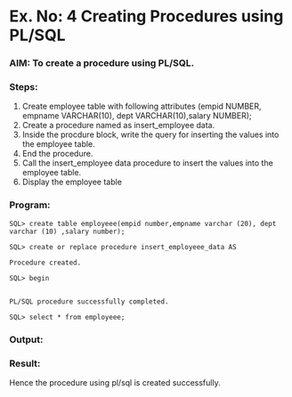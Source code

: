 # Ex. No: 4 Creating Procedures using PL/SQL

### AIM: To create a procedure using PL/SQL.

### Steps:
1. Create employee table with following attributes (empid NUMBER, empname VARCHAR(10), dept VARCHAR(10),salary NUMBER);
2. Create a procedure named as insert_employee data.
3. Inside the procdure block, write the query for inserting the values into the employee table.
4. End the procedure.
5. Call the insert_employee data procedure to insert the values into the employee table.
6. Display the employee table

### Program:
```
SQL> create table employeee(empid number,empname varchar (20), dept varchar (10) ,salary number);

SQL> create or replace procedure insert_employeee_data AS

Procedure created.

SQL> begin


PL/SQL procedure successfully completed.

SQL> select * from employeee;
```

### Output:

### Result:
Hence the procedure using pl/sql is created successfully.
